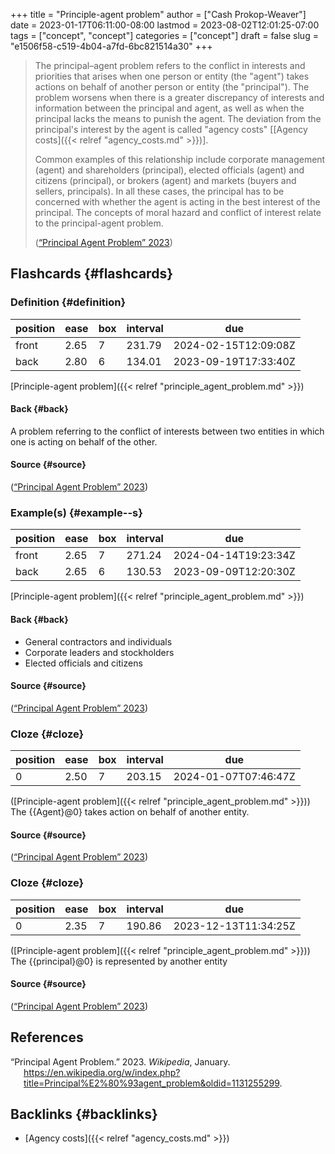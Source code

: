 +++
title = "Principle-agent problem"
author = ["Cash Prokop-Weaver"]
date = 2023-01-17T06:11:00-08:00
lastmod = 2023-08-02T12:01:25-07:00
tags = ["concept", "concept"]
categories = ["concept"]
draft = false
slug = "e1506f58-c519-4b04-a7fd-6bc821514a30"
+++

> The principal–agent problem refers to the conflict in interests and priorities that arises when one person or entity (the "agent") takes actions on behalf of another person or entity (the "principal"). The problem worsens when there is a greater discrepancy of interests and information between the principal and agent, as well as when the principal lacks the means to punish the agent. The deviation from the principal's interest by the agent is called "agency costs" [[Agency costs]({{< relref "agency_costs.md" >}})].
>
> Common examples of this relationship include corporate management (agent) and shareholders (principal), elected officials (agent) and citizens (principal), or brokers (agent) and markets (buyers and sellers, principals). In all these cases, the principal has to be concerned with whether the agent is acting in the best interest of the principal. The concepts of moral hazard and conflict of interest relate to the principal-agent problem.
>
> (<a href="#citeproc_bib_item_1">“Principal Agent Problem” 2023</a>)


## Flashcards {#flashcards}


### Definition {#definition}

| position | ease | box | interval | due                  |
|----------|------|-----|----------|----------------------|
| front    | 2.65 | 7   | 231.79   | 2024-02-15T12:09:08Z |
| back     | 2.80 | 6   | 134.01   | 2023-09-19T17:33:40Z |

[Principle-agent problem]({{< relref "principle_agent_problem.md" >}})


#### Back {#back}

A problem referring to the conflict of interests between two entities in which one is acting on behalf of the other.


#### Source {#source}

(<a href="#citeproc_bib_item_1">“Principal Agent Problem” 2023</a>)


### Example(s) {#example--s}

| position | ease | box | interval | due                  |
|----------|------|-----|----------|----------------------|
| front    | 2.65 | 7   | 271.24   | 2024-04-14T19:23:34Z |
| back     | 2.65 | 6   | 130.53   | 2023-09-09T12:20:30Z |

[Principle-agent problem]({{< relref "principle_agent_problem.md" >}})


#### Back {#back}

-   General contractors and individuals
-   Corporate leaders and stockholders
-   Elected officials and citizens


#### Source {#source}

(<a href="#citeproc_bib_item_1">“Principal Agent Problem” 2023</a>)


### Cloze {#cloze}

| position | ease | box | interval | due                  |
|----------|------|-----|----------|----------------------|
| 0        | 2.50 | 7   | 203.15   | 2024-01-07T07:46:47Z |

([Principle-agent problem]({{< relref "principle_agent_problem.md" >}})) The {{Agent}@0} takes action on behalf of another entity.


#### Source {#source}

(<a href="#citeproc_bib_item_1">“Principal Agent Problem” 2023</a>)


### Cloze {#cloze}

| position | ease | box | interval | due                  |
|----------|------|-----|----------|----------------------|
| 0        | 2.35 | 7   | 190.86   | 2023-12-13T11:34:25Z |

([Principle-agent problem]({{< relref "principle_agent_problem.md" >}})) The {{principal}@0} is represented by another entity


#### Source {#source}

(<a href="#citeproc_bib_item_1">“Principal Agent Problem” 2023</a>)

## References

<style>.csl-entry{text-indent: -1.5em; margin-left: 1.5em;}</style><div class="csl-bib-body">
  <div class="csl-entry"><a id="citeproc_bib_item_1"></a>“Principal Agent Problem.” 2023. <i>Wikipedia</i>, January. <a href="https://en.wikipedia.org/w/index.php?title=Principal%E2%80%93agent_problem&oldid=1131255299">https://en.wikipedia.org/w/index.php?title=Principal%E2%80%93agent_problem&#38;oldid=1131255299</a>.</div>
</div>


## Backlinks {#backlinks}

-   [Agency costs]({{< relref "agency_costs.md" >}})

